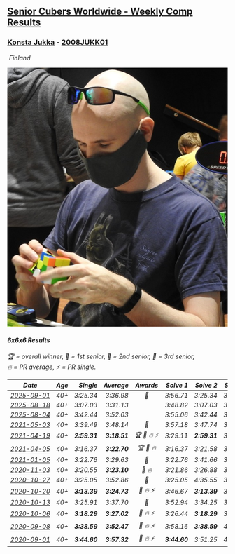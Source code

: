 <style>table {white-space: nowrap;}</style>
<link rel="stylesheet" type="text/css" href="/scw-comp/css/flags.css" />

## [Senior Cubers Worldwide - Weekly Comp Results](/scw-comp/results/)
### [Konsta Jukka](README.md) - [2008JUKK01](https://www.worldcubeassociation.org/persons/2008JUKK01?event=666)

<i class="flag flag-FI" />&nbsp;Finland

![Konsta Jukka](1598884731.jpg)

#### 6x6x6 Results

<span style="white-space: nowrap;">🏆 = overall winner</span>, <span style="white-space: nowrap;">🥇 = 1st senior</span>, <span style="white-space: nowrap;">🥈 = 2nd senior</span>, <span style="white-space: nowrap;">🥉 = 3rd senior</span>, <span style="white-space: nowrap;">🔥 = PR average</span>, <span style="white-space: nowrap;">⚡ = PR single</span>.

| Date | Age | Single | Average | Awards | Solve 1 | Solve 2 | Solve 3 | Video |
| :--: | :--: | --: | --: | :--: | --: | --: | --: | :-- |
| [2025-09-01](../../results/2025-09-01/666.md) | 40+ | 3:25.34 | 3:36.98 | 🥈 | 3:56.71 | 3:25.34 | 3:28.88 | [Desktop](https://www.facebook.com/events/1260692999127074/permalink/1269181334944907) / [Mobile](https://m.facebook.com/events/1260692999127074?view=permalink&id=1269181334944907) |
| [2025-08-18](../../results/2025-08-18/666.md) | 40+ | 3:07.03 | 3:31.13 |  | 3:48.82 | 3:07.03 | 3:37.55 | [Desktop](https://www.facebook.com/events/628344336601481/permalink/638203995615515) / [Mobile](https://m.facebook.com/events/628344336601481?view=permalink&id=638203995615515) |
| [2025-08-04](../../results/2025-08-04/666.md) | 40+ | 3:42.44 | 3:52.03 |  | 3:55.06 | 3:42.44 | 3:58.59 | [Desktop](https://www.facebook.com/events/692804973405559/permalink/703561565663233) / [Mobile](https://m.facebook.com/events/692804973405559?view=permalink&id=703561565663233) |
| [2021-05-03](../../results/2021-05-03/666.md) | 40+ | 3:39.49 | 3:48.14 | 🥇 | 3:57.18 | 3:47.74 | 3:39.49 | [Desktop](https://www.facebook.com/events/158701836186375/permalink/166938658696026) / [Mobile](https://m.facebook.com/events/158701836186375?view=permalink&id=166938658696026) |
| [2021-04-19](../../results/2021-04-19/666.md) | 40+ | **2:59.31** | **3:18.51** | 🏆 🥇 🔥 ⚡ | 3:29.11 | **2:59.31** | 3:27.10 | [Desktop](https://www.facebook.com/events/1009195762821458/permalink/1017253955348972) / [Mobile](https://m.facebook.com/events/1009195762821458?view=permalink&id=1017253955348972) |
| [2021-04-05](../../results/2021-04-05/666.md) | 40+ | 3:16.37 | **3:22.70** | 🏆 🥇 🔥 | 3:16.37 | 3:21.58 | 3:30.15 | [Desktop](https://www.facebook.com/events/2619499895016321/permalink/2629102137389430) / [Mobile](https://m.facebook.com/events/2619499895016321?view=permalink&id=2629102137389430) |
| [2021-01-05](../../results/2021-01-05/666.md) | 40+ | 3:22.76 | 3:29.63 | 🥈 | 3:22.76 | 3:41.66 | 3:24.46 | [Desktop](https://www.facebook.com/events/438895340619582/permalink/442976400211476) / [Mobile](https://m.facebook.com/events/438895340619582?view=permalink&id=442976400211476) |
| [2020-11-03](../../results/2020-11-03/666.md) | 40+ | 3:20.55 | **3:23.10** | 🥈 🔥 | 3:21.86 | 3:26.88 | 3:20.55 | [Desktop](https://www.facebook.com/events/391709741873523/permalink/396414698069694) / [Mobile](https://m.facebook.com/events/391709741873523?view=permalink&id=396414698069694) |
| [2020-10-27](../../results/2020-10-27/666.md) | 40+ | 3:25.05 | 3:52.86 | 🥈 | 3:25.05 | 4:35.55 | 3:37.97 | [Desktop](https://www.facebook.com/events/1621959871298390/permalink/1627560764071634) / [Mobile](https://m.facebook.com/events/1621959871298390?view=permalink&id=1627560764071634) |
| [2020-10-20](../../results/2020-10-20/666.md) | 40+ | **3:13.39** | **3:24.73** | 🥈 🔥 ⚡ | 3:46.67 | **3:13.39** | 3:14.14 | [Desktop](https://www.facebook.com/events/758279974902955/permalink/762043501193269) / [Mobile](https://m.facebook.com/events/758279974902955?view=permalink&id=762043501193269) |
| [2020-10-13](../../results/2020-10-13/666.md) | 40+ | 3:25.91 | 3:37.70 | 🥈 | 3:52.94 | 3:34.25 | 3:25.91 | [Desktop](https://www.facebook.com/events/746942356162446/permalink/750806132442735) / [Mobile](https://m.facebook.com/events/746942356162446?view=permalink&id=750806132442735) |
| [2020-10-06](../../results/2020-10-06/666.md) | 40+ | **3:18.29** | **3:27.02** | 🥈 🔥 ⚡ | 3:26.44 | **3:18.29** | 3:36.32 | [Desktop](https://www.facebook.com/events/2766581680255939/permalink/2770166769897430) / [Mobile](https://m.facebook.com/events/2766581680255939?view=permalink&id=2770166769897430) |
| [2020-09-08](../../results/2020-09-08/666.md) | 40+ | **3:38.59** | **3:52.47** | 🥈 🔥 ⚡ | 3:58.16 | **3:38.59** | 4:00.67 | [Desktop](https://www.facebook.com/events/342884623427933/permalink/345575156492213) / [Mobile](https://m.facebook.com/events/342884623427933?view=permalink&id=345575156492213) |
| [2020-09-01](../../results/2020-09-01/666.md) | 40+ | **3:44.60** | **3:57.32** | 🥇 🔥 ⚡ | **3:44.60** | 3:51.25 | 4:16.10 | [Desktop](https://www.facebook.com/617967617/videos/pcb.988636808224558/10158632768542618) / [Mobile](https://m.facebook.com/617967617/videos/pcb.988636808224558/10158632768542618) |


<!-- Global site tag (gtag.js) - Google Analytics -->
<script async src="https://www.googletagmanager.com/gtag/js?id=UA-86348435-3"></script>
<script>window.dataLayer = window.dataLayer || []; function gtag() {dataLayer.push(arguments);} gtag('js', new Date()); gtag('config', 'UA-86348435-3');</script>
